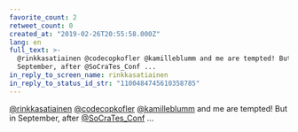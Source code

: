 ```yaml
---
favorite_count: 2
retweet_count: 0
created_at: "2019-02-26T20:55:58.000Z"
lang: en
full_text: >-
  @rinkkasatiainen @codecopkofler @kamilleblumm and me are tempted! But in
  September, after @SoCraTes_Conf ...
in_reply_to_screen_name: rinkkasatiainen
in_reply_to_status_id_str: "1100484745610358785"
---
```


[@rinkkasatiainen](https://twitter.com/rinkkasatiainen)
[@codecopkofler](https://twitter.com/codecopkofler)
[@kamilleblumm](https://twitter.com/kamilleblumm) and me are tempted! But in
September, after [@SoCraTes_Conf](https://twitter.com/SoCraTes_Conf) ...
